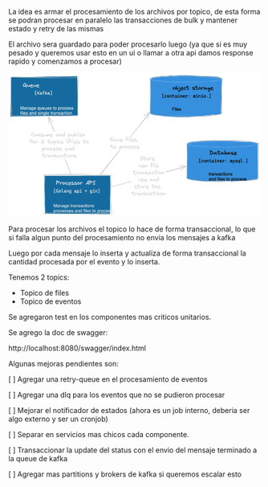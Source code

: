 La idea es armar el procesamiento de los archivos por topico, de esta forma se podran
procesar en paralelo las transacciones de bulk y mantener estado y retry de las mismas

El archivo sera guardado para poder procesarlo luego (ya que si es muy pesado y queremos usar esto en un ui o llamar a otra api damos response rapido y comenzamos a procesar)

![alt text](image.png)


Para procesar los archivos el topico lo hace de forma transaccional, lo que si falla algun punto del procesamiento no envia los
mensajes a kafka

Luego por cada mensaje lo inserta y actualiza de forma transaccional la cantidad procesada por el evento y lo inserta.

Tenemos 2 topics:

* Topico de files
* Topico de eventos

Se agregaron test en los componentes mas criticos unitarios.

Se agrego la doc de swagger:

http://localhost:8080/swagger/index.html

Algunas mejoras pendientes son:

[ ] Agregar una retry-queue en el procesamiento de eventos

[ ] Agregar una dlq para los eventos que no se pudieron procesar

[ ] Mejorar el notificador de estados (ahora es un job interno, deberia ser algo externo y ser un cronjob)

[ ] Separar en servicios mas chicos cada componente.

[ ] Transaccionar la update del status con el envio del mensaje terminado a la queue de kafka

[ ] Agregar mas partitions y brokers de kafka si queremos escalar esto